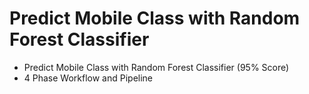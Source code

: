 # Predict Mobile Class with Random Forest Classifier
- Predict Mobile Class with Random Forest Classifier (95% Score)
- 4 Phase Workflow and Pipeline

